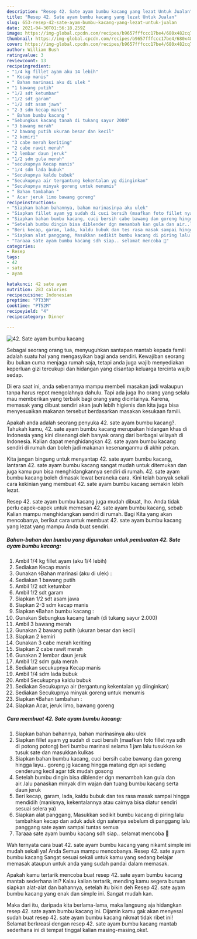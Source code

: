 ```yaml
---
description: "Resep 42. Sate ayam bumbu kacang yang lezat Untuk Jualan"
title: "Resep 42. Sate ayam bumbu kacang yang lezat Untuk Jualan"
slug: 653-resep-42-sate-ayam-bumbu-kacang-yang-lezat-untuk-jualan
date: 2021-04-30T01:56:18.259Z
image: https://img-global.cpcdn.com/recipes/b9657fffccc17be4/680x482cq70/42-sate-ayam-bumbu-kacang-foto-resep-utama.jpg
thumbnail: https://img-global.cpcdn.com/recipes/b9657fffccc17be4/680x482cq70/42-sate-ayam-bumbu-kacang-foto-resep-utama.jpg
cover: https://img-global.cpcdn.com/recipes/b9657fffccc17be4/680x482cq70/42-sate-ayam-bumbu-kacang-foto-resep-utama.jpg
author: William Bush
ratingvalue: 3
reviewcount: 13
recipeingredient:
- "1/4 kg fillet ayam aku 14 lebih"
- " Kecap manis"
- " Bahan marinasi aku di ulek "
- "1 bawang putih"
- "1/2 sdt ketumbar"
- "1/2 sdt garam"
- "1/2 sdt asam jawa"
- "2-3 sdm kecap manis"
- " Bahan bumbu kacang "
- "Sebungkus kacang tanah di tukang sayur 2000"
- "3 bawang merah"
- "2 bawang putih ukuran besar dan kecil"
- "2 kemiri"
- "3 cabe merah keriting"
- "2 cabe rawit merah"
- "2 lembar daun jeruk"
- "1/2 sdm gula merah"
- "secukupnya Kecap manis"
- "1/4 sdm lada bubuk"
- "Secukupnya kaldu bubuk"
- "Secukupnya air tergantung kekentalan yg diinginkan"
- "Secukupnya minyak goreng untuk menumis"
- " Bahan tambahan "
- " Acar jeruk limo bawang goreng"
recipeinstructions:
- "Siapkan bahan bahannya, bahan marinasinya aku ulek"
- "Siapkan fillet ayam yg sudah di cuci bersih (maafkan foto fillet nya sdh di potong potong) beri bumbu marinasi selama 1 jam lalu tusukkan ke tusuk sate dan masukkan kulkas"
- "Siapkan bahan bumbu kacang, cuci bersih cabe bawang dan goreng hingga layu.. goreng jg kacang hingga matang dgn api sedang cenderung kecil agar tdk mudah gosong"
- "Setelah bumbu dingin bisa diblender dgn menambah kan gula dan air..lalu panaskan minyak dlm wajan dan tuang bumbu kacang serta daun jeruk"
- "Beri kecap, garam, lada, kaldu bubuk dan tes rasa masak sampai hingga mendidih (manisnya, kekentalannya atau cairnya bisa diatur sendiri sesuai selera ya)"
- "Siapkan alat panggang, Masukkan sedikit bumbu kacang di piring lalu tambahkan kecap dan aduk aduk dgn satenya sebelum di panggang lalu panggang sate ayam sampai tuntas semua"
- "Taraaa sate ayam bumbu kacang sdh siap.. selamat mencoba 🥳"
categories:
- Resep
tags:
- 42
- sate
- ayam

katakunci: 42 sate ayam 
nutrition: 283 calories
recipecuisine: Indonesian
preptime: "PT33M"
cooktime: "PT52M"
recipeyield: "4"
recipecategory: Dinner

---
```



![42. Sate ayam bumbu kacang](https://img-global.cpcdn.com/recipes/b9657fffccc17be4/680x482cq70/42-sate-ayam-bumbu-kacang-foto-resep-utama.jpg)

Sebagai seorang orang tua, menyuguhkan santapan mantab kepada famili adalah suatu hal yang mengasyikan bagi anda sendiri. Kewajiban seorang ibu bukan cuma menjaga rumah saja, tetapi anda juga wajib menyediakan keperluan gizi tercukupi dan hidangan yang disantap keluarga tercinta wajib sedap.

Di era  saat ini, anda sebenarnya mampu membeli masakan jadi walaupun tanpa harus repot mengolahnya dahulu. Tapi ada juga lho orang yang selalu mau memberikan yang terbaik bagi orang yang dicintainya. Karena, memasak yang dibuat sendiri akan jauh lebih higienis dan kita juga bisa menyesuaikan makanan tersebut berdasarkan masakan kesukaan famili. 



Apakah anda adalah seorang penyuka 42. sate ayam bumbu kacang?. Tahukah kamu, 42. sate ayam bumbu kacang merupakan hidangan khas di Indonesia yang kini disenangi oleh banyak orang dari berbagai wilayah di Indonesia. Kalian dapat menghidangkan 42. sate ayam bumbu kacang sendiri di rumah dan boleh jadi makanan kesenanganmu di akhir pekan.

Kita jangan bingung untuk menyantap 42. sate ayam bumbu kacang, lantaran 42. sate ayam bumbu kacang sangat mudah untuk ditemukan dan juga kamu pun bisa menghidangkannya sendiri di rumah. 42. sate ayam bumbu kacang boleh dimasak lewat beraneka cara. Kini telah banyak sekali cara kekinian yang membuat 42. sate ayam bumbu kacang semakin lebih lezat.

Resep 42. sate ayam bumbu kacang juga mudah dibuat, lho. Anda tidak perlu capek-capek untuk memesan 42. sate ayam bumbu kacang, sebab Kalian mampu menghidangkan sendiri di rumah. Bagi Kita yang akan mencobanya, berikut cara untuk membuat 42. sate ayam bumbu kacang yang lezat yang mampu Anda buat sendiri.

<!--inarticleads1-->

##### Bahan-bahan dan bumbu yang digunakan untuk pembuatan 42. Sate ayam bumbu kacang:

1. Ambil 1/4 kg fillet ayam (aku 1/4 lebih)
1. Sediakan  Kecap manis
1. Gunakan  🌀Bahan marinasi (aku di ulek) :
1. Sediakan 1 bawang putih
1. Ambil 1/2 sdt ketumbar
1. Ambil 1/2 sdt garam
1. Siapkan 1/2 sdt asam jawa
1. Siapkan 2-3 sdm kecap manis
1. Siapkan  🌀Bahan bumbu kacang :
1. Gunakan Sebungkus kacang tanah (di tukang sayur 2.000)
1. Ambil 3 bawang merah
1. Gunakan 2 bawang putih (ukuran besar dan kecil)
1. Siapkan 2 kemiri
1. Gunakan 3 cabe merah keriting
1. Siapkan 2 cabe rawit merah
1. Gunakan 2 lembar daun jeruk
1. Ambil 1/2 sdm gula merah
1. Sediakan secukupnya Kecap manis
1. Ambil 1/4 sdm lada bubuk
1. Ambil Secukupnya kaldu bubuk
1. Sediakan Secukupnya air (tergantung kekentalan yg diinginkan)
1. Sediakan Secukupnya minyak goreng untuk menumis
1. Siapkan  🌀Bahan tambahan :
1. Siapkan  Acar, jeruk limo, bawang goreng




<!--inarticleads2-->

##### Cara membuat 42. Sate ayam bumbu kacang:

1. Siapkan bahan bahannya, bahan marinasinya aku ulek
1. Siapkan fillet ayam yg sudah di cuci bersih (maafkan foto fillet nya sdh di potong potong) beri bumbu marinasi selama 1 jam lalu tusukkan ke tusuk sate dan masukkan kulkas
1. Siapkan bahan bumbu kacang, cuci bersih cabe bawang dan goreng hingga layu.. goreng jg kacang hingga matang dgn api sedang cenderung kecil agar tdk mudah gosong
1. Setelah bumbu dingin bisa diblender dgn menambah kan gula dan air..lalu panaskan minyak dlm wajan dan tuang bumbu kacang serta daun jeruk
1. Beri kecap, garam, lada, kaldu bubuk dan tes rasa masak sampai hingga mendidih (manisnya, kekentalannya atau cairnya bisa diatur sendiri sesuai selera ya)
1. Siapkan alat panggang, Masukkan sedikit bumbu kacang di piring lalu tambahkan kecap dan aduk aduk dgn satenya sebelum di panggang lalu panggang sate ayam sampai tuntas semua
1. Taraaa sate ayam bumbu kacang sdh siap.. selamat mencoba 🥳




Wah ternyata cara buat 42. sate ayam bumbu kacang yang nikamt simple ini mudah sekali ya! Anda Semua mampu mencobanya. Resep 42. sate ayam bumbu kacang Sangat sesuai sekali untuk kamu yang sedang belajar memasak ataupun untuk anda yang sudah pandai dalam memasak.

Apakah kamu tertarik mencoba buat resep 42. sate ayam bumbu kacang mantab sederhana ini? Kalau kalian tertarik, mending kamu segera buruan siapkan alat-alat dan bahannya, setelah itu bikin deh Resep 42. sate ayam bumbu kacang yang enak dan simple ini. Sangat mudah kan. 

Maka dari itu, daripada kita berlama-lama, maka langsung aja hidangkan resep 42. sate ayam bumbu kacang ini. Dijamin kamu gak akan menyesal sudah buat resep 42. sate ayam bumbu kacang nikmat tidak ribet ini! Selamat berkreasi dengan resep 42. sate ayam bumbu kacang mantab sederhana ini di tempat tinggal kalian masing-masing,oke!.

